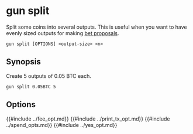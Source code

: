 # gun split

Split some coins into several outputs.
This is useful when you want to have evenly sized outputs for making [bet proposals](./bet/proposal.md).


```
gun split [OPTIONS] <output-size> <n>
```

## Synopsis

Create 5 outputs of 0.05 BTC each.

```
gun split 0.05BTC 5
```

## Options


{{#include ../fee_opt.md}}
{{#include ../print_tx_opt.md}}
{{#include ../spend_opts.md}}
{{#include ../yes_opt.md}}
